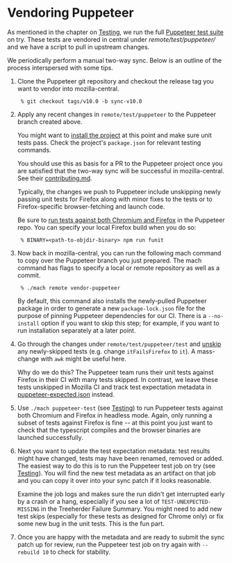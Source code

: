 Vendoring Puppeteer
===================

As mentioned in the chapter on [Testing], we run the full [Puppeteer
test suite] on try.  These tests are vendored in central under
_remote/test/puppeteer/_ and we have a script to pull in upstream changes.

We periodically perform a manual two-way sync. Below is an outline of the
process interspersed with some tips.

1. Clone the Puppeteer git repository and checkout the release tag you want
   to vendor into mozilla-central.

    	% git checkout tags/v10.0 -b sync-v10.0

2. Apply any recent changes in `remote/test/puppeteer` to the Puppeteer branch
   created above.

	 You might want to [install the project] at this point and make sure unit
	 tests pass. Check the project's `package.json` for relevant testing commands.

   You should use this as basis for a PR to the Puppeteer project once you are
	 satisfied that the two-way sync will be successful in mozilla-central. See
	 their [contributing.md].

	 Typically, the changes we push to Puppeteer include unskipping newly passing
	 unit tests for Firefox along with minor fixes to the tests or
	 to Firefox-specific browser-fetching and launch code.

	 Be sure to [run tests against both Chromium and Firefox] in the Puppeteer
	 repo. You can specify your local Firefox build when you do so:

		% BINARY=<path-to-objdir-binary> npm run funit

3. Now back in mozilla-central, you can run the following mach command to
	 copy over the Puppeteer branch you just prepared. The mach command has
	 flags to specify a local or remote repository as well as a commit.

		% ./mach remote vendor-puppeteer

	 By default, this command also installs the newly-pulled Puppeteer package
	 in order to generate a new `package-lock.json` file for the purpose of
	 pinning Puppeteer dependencies for our CI. There is a `--no-install` option
	 if you want to skip this step; for example, if you want to run installation
	 separately at a later point.

4. Go through the changes under `remote/test/puppeteer/test` and [unskip] any
	 newly-skipped tests (e.g. change `itFailsFirefox` to `it`).
	 A mass-change with `awk` might be useful here.

	 Why do we do this? The Puppeteer team runs their unit tests against Firefox
	 in their CI with many tests skipped. In contrast, we leave these tests
	 unskipped in Mozilla CI and track test expectation metadata
	 in [puppeteer-expected.json] instead.

5. Use `./mach puppeteer-test` (see [Testing]) to run Puppeteer tests against
   both Chromium and Firefox in headless mode. Again, only running a subset of
	 tests against Firefox is fine -- at this point you just want to check that
	 the typescript compiles and the browser binaries are launched successfully.

6. Next you want to update the test expectation metadata: test results might
   have changed, tests may have been renamed, removed or added. The
	 easiest way to do this is to run the Puppeteer test job on try
	 (see [Testing]). You will find the new test metadata as an artifact on that
	 job and you can copy it over into your sync patch if it looks reasonable.

	 Examine the job logs and makes sure the run didn't get interrupted early
	 by a crash or a hang, especially if you see a lot of
	 `TEST-UNEXPECTED-MISSING` in the Treeherder Failure Summary. You might need
	 to add new test skips (especially for these tests as designed for Chrome only)
	 or fix some new bug in the unit tests. This is the fun part.

7. Once you are happy with the metadata and are ready to submit the sync patch
   up for review, run the Puppeteer test job on try again with `--rebuild 10`
	 to check for stability.

[Testing]: ../Testing.md
[Puppeteer test suite]: https://github.com/GoogleChrome/puppeteer/tree/master/test
[install the project]: https://github.com/puppeteer/puppeteer/blob/main/docs/contributing.md#getting-code
[run tests against both Chromium and Firefox]: https://github.com/puppeteer/puppeteer/blob/main/test/README.md#running-tests
[puppeteer-expected.json]: https://searchfox.org/mozilla-central/source/remote/test/puppeteer-expected.json
[contributing.md]: https://github.com/puppeteer/puppeteer/blob/main/docs/contributing.md
[unskip]: https://github.com/puppeteer/puppeteer/blob/main/test/README.md#skipping-tests-in-specific-conditions
